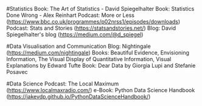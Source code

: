 

#Statistics
Book: The Art of Statistics - David Spiegelhalter
Book: Statistics Done Wrong - Alex Reinhart
Podcast: More or Less (https://www.bbc.co.uk/programmes/p02nrss1/episodes/downloads)
Podcast: Stats and Stories (https://statsandstories.net/)
Blog: David Spiegelhalter's blog (https://medium.com/@d_spiegel)

#Data Visualisation and Communication
Blog: Nightingale (https://medium.com/nightingale)
Books: Beautiful Evidence, Envisioning Information, The Visual Display of Quantitative Information, Visual Explanations by Edward Tufte
Book: Dear Data by Giorgia Lupi and Stefanie Posavec

#Data Science
Podcast: The Local Maximum (https://www.localmaxradio.com/)
e-Book: Python Data Science Handbook (https://jakevdp.github.io/PythonDataScienceHandbook/)






